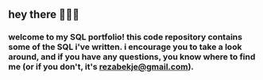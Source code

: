 ## hey there 👋🏻🤓

### welcome to my SQL portfolio! this code repository contains some of the SQL i've written. i encourage you to take a look around, and if you have any questions, you know where to find me (or if you don't, it's rezabekje@gmail.com).
